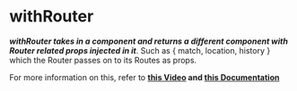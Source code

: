 # withRouter

***withRouter takes in a component and returns a different component with Router related props injected in it***. Such as { match, location, history } which the Router passes on to its Routes as props.

For more information on this, refer to **[this Video](https://egghead.io/lessons/javascript-redux-using-withrouter-to-inject-the-params-into-connected-components) and [this Documentation](https://reacttraining.com/react-router/web/api/withRouter)** 
